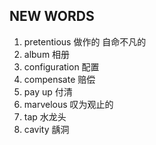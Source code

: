 ## NEW WORDS

1. pretentious 做作的 自命不凡的
2. album 相册
3. configuration 配置
4. compensate 赔偿
5. pay up 付清
6. marvelous 叹为观止的
7. tap 水龙头
8. cavity 龋洞
